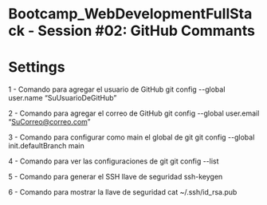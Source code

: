 # Bootcamp_WebDevelopmentFullStack - Session #02: GitHub Commants

# Settings

1 - Comando para agregar el usuario de GitHub
git config --global user.name “SuUsuarioDeGitHub”

2 - Comando para agregar el correo de GitHub
git config --global user.email “SuCorreo@correo.com”

3 - Comando para configurar como main el global de git
git config --global init.defaultBranch main

4 - Comando para ver las configuraciones de git
git config --list

5 - Comando para generar el SSH llave de seguridad
ssh-keygen

6 - Comando para mostrar la llave de seguridad
cat ~/.ssh/id_rsa.pub